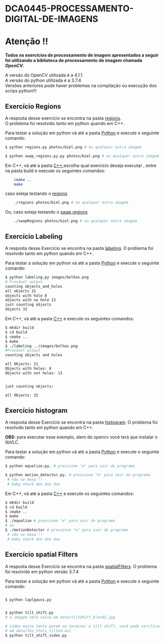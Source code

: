 # DCA0445-PROCESSAMENTO-DIGITAL-DE-IMAGENS

# Atenção !!
__Todos os exercícios de processamento de imagem apresentados a seguir foi utilizando a biblioteca de processamento__
__de imagem chamada__ _**OpenCV**_.  

A versão do OpenCV utilizada é a  4.1.1.  
A versão do python utilizada é a  3.7.4  
Versões anteriores pode haver problemas na compilação ou execução dos scrips python!!! 

## Exercício Regions  
A resposta desse exercício se encontra na pasta [regions](regions/).  
O problema foi resolvido tanto em python quando em C++.  

Para testar a solução em python  vá até a pasta [Python](regions/Python) e execute o seguinte comando:  
```zsh
$ python regions.py photos/biel.png # ou qualquer outra imagem

```

```zsh
$ python swap_regions.py.py photos/biel.png # ou qualquer outra imagem

```

Em C++, vá até a pasta [C++](regions/C++),escolha qual exercício deseja executar , entre na pasta build e execute os seguintes comandos:

```zsh 
    cmake ..
    make
```
caso esteja testando o [regions](regions/C++/regions)  
```zsh
    ./regions photos/biel.png # ou qualquer outra imagem
```
Ou, caso esteja testando o [swap regions](regions/C++/swap_regions)
```zsh
    ./swapRegions photos/biel.png # ou qualquer outra imagem
```

## Exercício Labeling  
A resposta desse Exercício se encontra na pasta [labeling](labeling/). 
O problema foi resolvido tanto em python quando em C++.  

Para testar a solução em python  vá até a pasta [Python](labeling/Python) e execute o seguinte comando: 
```zsh
$ python labeling.py images/bolhas.png
# Provável output
counting objects_and_holes
all objects 21 
objects with hole 8 
objects with no hole 13
just counting objects
objects 32
```
Em C++, vá até a pasta [C++](labeling/C++) e execute os seguintes comandos:  
```zsh
$ mkdir build
$ cd build
$ cmake ..
$ make
$ ./labeling ../images/bolhas.png
#Provável output
counting objects and holes

all Objects: 21
Objects with holes: 8
Objects with not holes: 13


just counting objects: 

all Objects: 32

```
## Exercício histogram
A resposta desse Exercício se encontra na pasta [histogram](histogram/). 
O problema foi resolvido tanto em python quando em C++.  


__OBS:__ para executar esse exemplo, alem do opencv  você terá que instalar o libVLC. 

Para testar a solução em python  vá até a pasta [Python](histogram/Python) e execute o seguinte comando: 
```zsh
$ python equalize.py. # pressione "e" para sair do programa
```

```zsh
$ python motion_detector.py. # pressione "e" para sair do programa
 # não se mexa !! 
 # baby shark doo doo doo 
```

Em C++, vá até a pasta [C++](histogram/C++) e execute os seguintes comandos:  
```zsh
$ mkdir build
$ cd build
$ cmake ..
$ make
$ ./equalize # pressione "e" para sair do programa
# ou 
$ ./motionDetector # pressione "e" para sair do programa
 # não se mexa !!
 # baby shark doo doo doo 
```


## Exercício spatial Filters

A resposta desse Exercício se encontra na pasta [spatialFilters](spatialFilters/). O problema foi resolvido em python versão 3.7.4

Para testar a solução em python vá até a pasta [Python](spatialFilters/Python/) e execute o seguinte comando:

```zsh

$ python laplgauss.py 

```

```zsh 

$ python tilt_shift.py
# a imagem será salva em data/tiltShift_blend2.jpg
``` 

```zsh
# vídeo muito lento porem ao terminar o tilt shift, você pode verificar o seu resultado
# em data/Toy_Story_tilted.avi
$ python tilt_shift_video.py 
```



